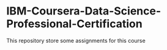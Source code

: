 # IBM-Coursera-Data-Science-Professional-Certification
This repository store some assignments for this course
